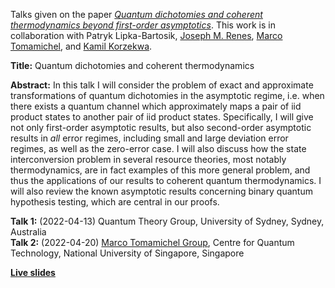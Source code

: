 Talks given on the paper [*Quantum dichotomies and coherent thermodynamics beyond first-order asymptotics*](https://arxiv.org/abs/2303.05524). This work is in collaboration with Patryk Lipka-Bartosik, [Joseph M. Renes](https://people.phys.ethz.ch/~renes/), [Marco Tomamichel](https://marcotom.info/), and [Kamil Korzekwa](http://kamilkorzekwa.com/).

**Title:** Quantum dichotomies and coherent thermodynamics

**Abstract:** In this talk I will consider the problem of exact and approximate transformations of quantum dichotomies in the asymptotic regime, i.e. when there exists a quantum channel which approximately maps a pair of iid product states to another pair of iid product states. Specifically, I will give not only first-order asymptotic results, but also second-order asymptotic results in *all* error regimes, including small and large deviation error regimes, as well as the zero-error case. I will also discuss how the state interconversion problem in several resource theories, most notably thermodynamics, are in fact examples of this more general problem, and thus the applications of our results to coherent quantum thermodynamics. I will also review the known asymptotic results concerning binary quantum hypothesis testing, which are central in our proofs.

**Talk 1:** (2022-04-13) Quantum Theory Group, University of Sydney, Sydney, Australia <br>
**Talk 2:** (2022-04-20) [Marco Tomamichel Group](https://marcotom.info/), Centre for Quantum Technology, National University of Singapore, Singapore

[**Live slides**](https://christopherchubb.com/Dichotomy/)
